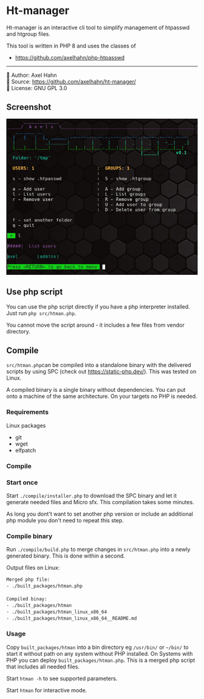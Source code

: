 # Ht-manager

Ht-manager is an interactive cli tool to simplify management of htpasswd and htgroup files.

This tool is written in PHP 8 and uses the classes of

* <https://github.com/axelhahn/php-htpasswd>

---

👤 Author: Axel Hahn \
🧾 Source: https://github.com/axelhahn/ht-manager/ \
📜 License: GNU GPL 3.0

## Screenshot

![Screenshot](screenshot-01.png)

## Use php script

You can use the php script directly if you have a php interpreter installed.
Just run `php src/htman.php`.

You cannot move the script around - it includes a few files from vendor directory.

## Compile

`src/htman.php`can be compiled into a standalone binary with the delivered scripts by using SPC (check out <https://static-php.dev/>). This was tested on Linux.

A compiled binary is a single binary without dependencies. You can put onto a machine of the same architecture. On your targets no PHP is needed.

### Requirements

Linux packages

* git
* wget
* elfpatch

### Compile

### Start once

Start `./compile/installer.php` to download the SPC binary and let it generate needed files and Micro sfx.
This compilation takes some minutes.

As long you dont't want to set another php version or include an additional php module you don't need to repeat this step.

### Compile binary

Run `./compile/build.php` to merge changes in `src/htman.php` into a newly generated binary. This is done within a second.

Output files on Linux:

```txt
Merged php file:
- ./built_packages/htman.php

Compiled binay:
- ./built_packages/htman
- ./built_packages/htman_linux_x86_64
- ./built_packages/htman_linux_x86_64__README.md
```

### Usage

Copy `built_packages/htman` into a bin directory eg `/usr/bin/` or `~/bin/` to start it without path on any system without PHP installed.
On Systems with PHP you can deploy `built_packages/htman.php`. This is a merged php script that includes all needed files.

Start `htman -h` to see supported parameters.

Start `htman` for interactive mode.
